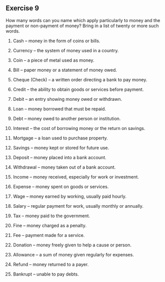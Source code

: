 ## Exercise 9

How many words can you name which apply particularly to money and the payment or non-payment of money? Bring in a list of twenty or more such words.

1.	Cash – money in the form of coins or bills.
	
2.	Currency – the system of money used in a country.
	
3.	Coin – a piece of metal used as money.

4.	Bill – paper money or a statement of money owed.
	
5.	Cheque (Check) – a written order directing a bank to pay money.
	
6.	Credit – the ability to obtain goods or services before payment.
	
7.	Debit – an entry showing money owed or withdrawn.

8.	Loan – money borrowed that must be repaid.
	
9.	Debt – money owed to another person or institution.
	
10.	Interest – the cost of borrowing money or the return on savings.
	
11.	Mortgage – a loan used to purchase property.
	
12.	Savings – money kept or stored for future use.
	
13.	Deposit – money placed into a bank account.
	
14.	Withdrawal – money taken out of a bank account.
	
15.	Income – money received, especially for work or investment.
	
16.	Expense – money spent on goods or services.
	
17.	Wage – money earned by working, usually paid hourly.
	
18.	Salary – regular payment for work, usually monthly or annually.
	
19.	Tax – money paid to the government.
	
20.	Fine – money charged as a penalty.
	
21.	Fee – payment made for a service.
	
22.	Donation – money freely given to help a cause or person.
	
23.	Allowance – a sum of money given regularly for expenses.
	
24.	Refund – money returned to a payer.
	
25.	Bankrupt – unable to pay debts.
